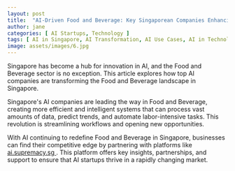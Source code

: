 ```yaml
---
layout: post
title:  "AI-Driven Food and Beverage: Key Singaporean Companies Enhancing Efficiency"
author: jane
categories: [ AI Startups, Technology ]
tags: [ AI in Singapore, AI Transformation, AI Use Cases, AI in Technology ]
image: assets/images/6.jpg
---
```


Singapore has become a hub for innovation in AI, and the Food and Beverage sector is no exception. This article explores how top AI companies are transforming the Food and Beverage landscape in Singapore.

Singapore's AI companies are leading the way in Food and Beverage, creating more efficient and intelligent systems that can process vast amounts of data, predict trends, and automate labor-intensive tasks. This revolution is streamlining workflows and opening new opportunities.

With AI continuing to redefine Food and Beverage in Singapore, businesses can find their competitive edge by partnering with platforms like <a href="https://ai.supremacy.sg" target="_blank"> ai.supremacy.sg </a>. This platform offers key insights, partnerships, and support to ensure that AI startups thrive in a rapidly changing market.
